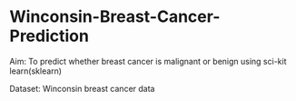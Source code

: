 # Winconsin-Breast-Cancer-Prediction
Aim: To predict whether breast cancer is malignant or benign using sci-kit learn(sklearn)


Dataset: Winconsin breast cancer data

